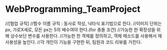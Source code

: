 # WebProgramming_TeamProject

//[협업 규칙]
//함수 이름 규칙 : 동사로 작성, 낙타식 표기법으로 한다.
//이미지 단위는 px, 가로X세로, 모든 px는 5의 배수여야 한다.(for 충돌 조건)
//가능한 한 확장성을 위해 상수보단 변수를 사용한다.
//가능한 한 객체를 정의하고, 객체 메소드를 사용해서 재사용성을 높인다.
//각 개인이 기능을 구현한 뒤, 팀원과 코드 리뷰를 거친다.
